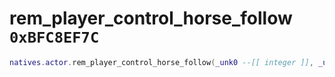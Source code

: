 # rem_player_control_horse_follow `0xBFC8EF7C`

```lua
natives.actor.rem_player_control_horse_follow(_unk0 --[[ integer ]], _unk1 --[[ integer ]])
```